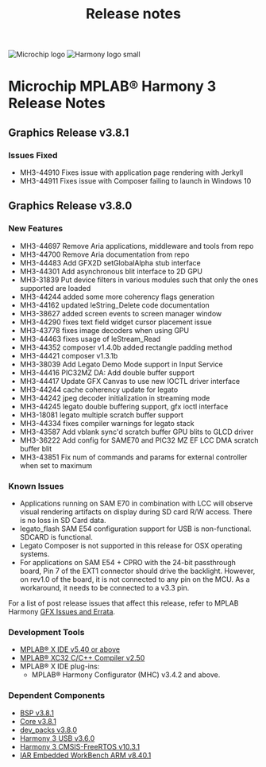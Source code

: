 ﻿---
title: Release notes
nav_order: 99
---

![Microchip logo](https://raw.githubusercontent.com/wiki/Microchip-MPLAB-Harmony/Microchip-MPLAB-Harmony.github.io/images/microchip_logo.png)
![Harmony logo small](https://raw.githubusercontent.com/wiki/Microchip-MPLAB-Harmony/Microchip-MPLAB-Harmony.github.io/images/microchip_mplab_harmony_logo_small.png)

# Microchip MPLAB® Harmony 3 Release Notes

## Graphics Release v3.8.1
### Issues Fixed

* MH3-44910 Fixes issue with application page rendering with Jerkyll
* MH3-44911 Fixes issue with Composer failing to launch in Windows 10

## Graphics Release v3.8.0
### New Features

* MH3-44697 Remove Aria applications, middleware and tools from repo
* MH3-44700 Remove Aria documentation from repo
* MH3-44483 Add GFX2D setGlobalAlpha stub interface
* MH3-44301 Add asynchronous blit interface to 2D GPU
* MH3-31839 Put device filters in various modules such that only the ones supported are loaded
* MH3-44244 added some more coherency flags
generation
* MH3-44162 updated leString_Delete code documentation
* MH3-38627 added screen events to screen manager window
* MH3-44290 fixes text field widget cursor placement issue
* MH3-43778 fixes image decoders when using GPU
* MH3-44463 fixes usage of leStream_Read
* MH3-44352 composer v1.4.0b added rectangle padding method
* MH3-44421 composer v1.3.1b
* MH3-38039 Add Legato Demo Mode support in Input Service
* MH3-44416 PIC32MZ DA: Add double buffer support
* MH3-44417 Update GFX Canvas to use new IOCTL driver interface
* MH3-44244 cache coherency update for legato
* MH3-44242 jpeg decoder initialization in streaming mode
* MH3-44245 legato double buffering support, gfx ioctl interface
* MH3-18081 legato multiple scratch buffer support
* MH3-44334 fixes compiler warnings for legato stack
* MH3-43587 Add vblank sync'd scratch buffer GPU blits to GLCD driver
* MH3-36222 Add config for SAME70 and PIC32 MZ EF LCC DMA scratch buffer blit
* MH3-43851 Fix num of commands and params for external controller when set to maximum

### Known Issues

* Applications running on SAM E70 in combination with LCC will observe visual rendering artifacts on display during SD card R/W access. There is no loss in SD Card data.
* legato_flash SAM E54 configuration support for USB is non-functional. SDCARD is functional.
* Legato Composer is not supported in this release for OSX operating systems.
* For applications on SAM E54 + CPRO with the 24-bit passthrough board, Pin 7 of the EXT1 connector should drive the backlight. However, on rev1.0 of the board, it is not connected to any pin on the MCU. As a workaround, it needs to be connected to a v3.3 pin.

For a list of post release issues that affect this release, refer to MPLAB Harmony [GFX Issues and Errata](https://github.com/Microchip-MPLAB-Harmony/gfx/wiki/Issues-and-Errata).

### Development Tools

* [MPLAB® X IDE v5.40 or above](https://www.microchip.com/mplab/mplab-x-ide)
* [MPLAB® XC32 C/C++ Compiler v2.50](https://www.microchip.com/mplab/compilers)
* MPLAB® X IDE plug-ins:
    * MPLAB® Harmony Configurator (MHC) v3.4.2 and above.

### Dependent Components

* [BSP v3.8.1](https://github.com/Microchip-MPLAB-Harmony/bsp/releases/tag/v3.8.1)
* [Core v3.8.1 ](https://github.com/Microchip-MPLAB-Harmony/core/releases/tag/v3.8.1)
* [dev_packs v3.8.0 ](https://github.com/Microchip-MPLAB-Harmony/dev_packs/releases/tag/v3.8.0)
* [Harmony 3 USB v3.6.0](https://github.com/Microchip-MPLAB-Harmony/usb/releases/tag/v3.6.0)
* [Harmony 3 CMSIS-FreeRTOS v10.3.1](https://github.com/ARM-software/CMSIS-FreeRTOS)
* [IAR Embedded WorkBench ARM v8.40.1](https://www.iar.com/iar-embedded-workbench/#!?architecture=Arm)




